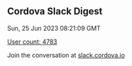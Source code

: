 ## Cordova Slack Digest
Sun, 25 Jun 2023 08:21:09 GMT

[User count: 4783](https://cordova.slack.com/)


Join the conversation at [slack.cordova.io](http://slack.cordova.io/)
